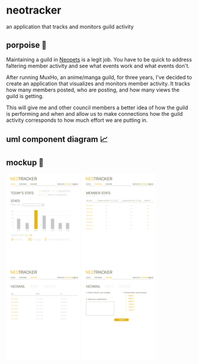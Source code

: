 # neotracker
an application that tracks and monitors guild activity

## porpoise 🐬 
Maintaining a guild in [Neopets](http://www.neopets.com) is a legit job. You have to be quick to address faltering member activity and see what events work and what events don't.

After running MuxHo, an anime/manga guild, for three years, I've decided to create an application that visualizes and monitors member activity. It tracks how many members posted, who are posting, and how many views the guild is getting.

This will give me and other council members a better idea of how the guild is performing and when and allow us to make connections how the guild activity corresponds to how much effort we are putting in.

## uml component diagram 📈

## mockup 🎨
<img src="public/img/mockup/homepage.png" width="200px"> <img src="public/img/mockup/memberspage.png" width="200px"> <img src="public/img/mockup/neomailpage.png" width="200px"> <img src="public/img/mockup/createneomailpage.png" width="200px">
